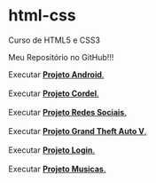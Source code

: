# html-css
 Curso de HTML5 e CSS3

<p>Meu Repositório no GitHub!!! </p>

Executar <a href="https://carlosricoo.github.io/Projeto-Android/" target="_blank"><strong>Projeto Android</strong>.</a>
<br>
<br>
Executar <a href="https://carlosricoo.github.io/projeto-cordel/" target="_blank"><strong>Projeto Cordel</strong>.</a>
<br>
<br>
Executar <a href="https://carlosricoo.github.io/projeto-social/" target="_blank"><strong>Projeto Redes Sociais</strong>.</a>
<br>
<br>
Executar <a href="https://carlosricoo.github.io/projeto-gta/" target="_blank"><strong>Projeto Grand Theft Auto V</strong>.</a>
<br>
<br>
Executar <a href="https://carlosricoo.github.io/projeto-login/" target="_blank"><strong>Projeto Login</strong>.</a>
<br>
<br>
Executar <a href="https://carlosricoo.github.io/Projeto-musica/" target="_blank"><strong>Projeto Musicas</strong>.</a>
